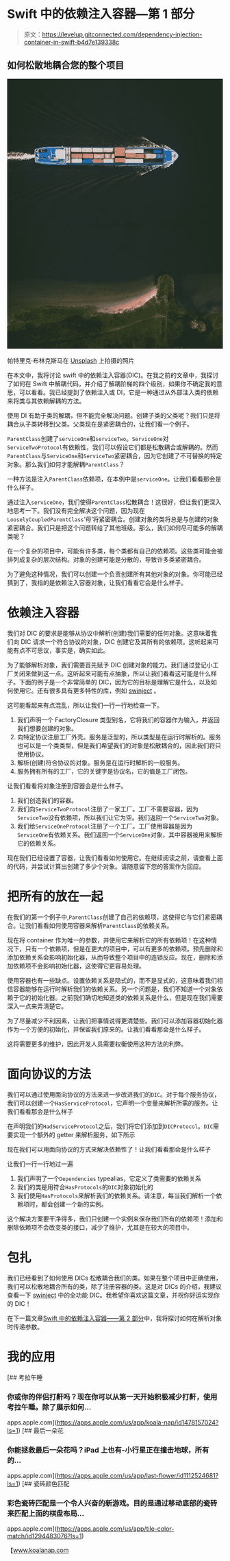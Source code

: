# Swift 中的依赖注入容器—第 1 部分

> 原文：<https://levelup.gitconnected.com/dependency-injection-container-in-swift-b4d7e139338c>

## 如何松散地耦合您的整个项目

![](img/01bf3a35acc85c32ec4c26433c503ccb.png)

帕特里克·布林克斯马在 [Unsplash](https://unsplash.com/s/photos/container?utm_source=unsplash&utm_medium=referral&utm_content=creditCopyText) 上拍摄的照片

在本文中，我将讨论 swift 中的依赖注入容器(DIC)。在我之前的文章中，我探讨了如何在 Swift 中解耦代码，并介绍了解耦阶梯的四个级别，如果你不确定我的意思，可以看看。我已经提到了依赖注入或 DI，它是一种通过从外部注入类的依赖来将类与其依赖解耦的方法。

使用 DI 有助于类的解耦，但不能完全解决问题。创建子类的父类呢？我们只是将耦合从子类转移到父类。父类现在是紧密耦合的，让我们看一个例子。

`ParentClass`创建了`serviceOne`和`serviceTwo`。`ServiceOne`对`ServiceTwoProtocol`有依赖性，我们可以假设它们都是松散耦合或解耦的。然而`ParentClass`与`ServiceOne`和`ServiceTwo`紧密耦合，因为它创建了不可替换的特定对象。那么我们如何才能解耦`ParentClass`？

一种方法是注入`ParentClass`依赖项，在本例中是`serviceOne`。让我们看看那会是什么样子。

通过注入`serviceOne`，我们使得`ParentClass`松散耦合！这很好，但让我们更深入地思考一下。我们没有完全解决这个问题，因为现在`LooselyCoupledParentClass`‘母’将紧密耦合。创建对象的类将总是与创建的对象紧密耦合。我们只是把这个问题转给了其他班级。那么，我们如何尽可能多的解耦类呢？

在一个复杂的项目中，可能有许多类，每个类都有自己的依赖项。这些类可能会被排列成复杂的层次结构。对象的创建可能是分散的，导致许多类紧密耦合。

为了避免这种情况，我们可以创建一个负责创建所有其他对象的对象。你可能已经猜到了，我指的是依赖注入容器对象，让我们看看它会是什么样子。

# 依赖注入容器

我们对 DIC 的要求是能够从协议中解析(创建)我们需要的任何对象。这意味着我们向 DIC 请求一个符合协议的对象，DIC 创建它及其所有的依赖项。这听起来可能有点不可思议，事实是，确实如此。

为了能够解析对象，我们需要首先赋予 DIC 创建对象的能力。我们通过登记小工厂关闭来做到这一点。这听起来可能有点抽象，所以让我们看看这可能是什么样子。下面的例子是一个非常简单的 DIC，因为它的目标是理解它是什么，以及如何使用它。还有很多具有更多特性的库，例如 [swinject](https://github.com/Swinject/Swinject) 。

这可能看起来有点混乱，所以让我们一行一行地检查一下。

1.  我们声明一个 FactoryClosure 类型别名，它将我们的容器作为输入，并返回我们想要创建的对象。
2.  向特定协议注册工厂外壳。服务是泛型的，所以类型是在运行时解析的。服务也可以是一个类类型，但是我们希望我们的对象是松散耦合的，因此我们将只使用协议。
3.  解析(创建)符合协议的对象。服务是在运行时解析的一般服务。
4.  服务拥有所有的工厂，它的关键字是协议名，它的值是工厂闭包。

让我们看看将对象注册到容器会是什么样子。

1.  我们创造我们的容器。
2.  我们向`ServiceTwoProtocol`注册了一家工厂。工厂不需要容器，因为`ServiceTwo`没有依赖项，所以我们让它为空。我们返回一个`ServiceTwo`对象。
3.  我们给`ServiceOneProtocol`注册了一个工厂。工厂使用容器是因为`ServiceOne`有依赖关系。我们返回一个`ServiceOne`对象，其中容器被用来解析它的依赖关系。

现在我们已经设置了容器，让我们看看如何使用它。在继续阅读之前，请查看上面的代码，并尝试计算出创建了多少个对象。请随意留下您的答案作为回应。

# 把所有的放在一起

在我们的第一个例子中,`ParentClass`创建了自己的依赖项，这使得它与它们紧密耦合。让我们看看如何使用容器来解析`ParentClass`的依赖关系。

现在将 container 作为唯一的参数，并使用它来解析它的所有依赖项！在这种情况下，只有一个依赖项，但是在更大的项目中，可以有更多的依赖项。预先删除和添加依赖关系会影响初始化器，从而导致整个项目中的连锁反应。现在，删除和添加依赖项不会影响初始化器，这使得它更容易处理。

使用容器也有一些缺点。设置依赖关系是隐式的，而不是显式的，这意味着我们相信容器能够在运行时解析我们的依赖关系。另一个问题是，我们不知道一个对象依赖于它的初始化器。之前我们确切地知道类的依赖关系是什么，但是现在我们需要深入一点来弄清楚它。

为了尽量减少不利因素，让我们把事情说得更清楚些。我们可以添加容器初始化器作为一个方便的初始化，并保留我们原来的。让我们看看那会是什么样子。

这将需要更多的维护，因此开发人员需要权衡使用这种方法的利弊。

# 面向协议的方法

我们可以通过使用面向协议的方法来进一步改进我们的`DIC`。对于每个服务协议，我们可以创建一个`HasServiceProtocol`，它声明一个变量来解析所需的服务。让我们看看那会是什么样子

在声明我们的`HadServiceProtocol`之后，我们将它们添加到`DICProtocol`。`DIC`需要实现一个额外的 getter 来解析服务，如下所示

现在我们可以用面向协议的方式来解决依赖性了！让我们看看那会是什么样子

让我们一行一行地过一遍

1.  我们声明了一个`Dependencies` typealias，它定义了类需要的依赖关系
2.  我们的类是用符合`HasProtocols`的`DIC`对象初始化的
3.  我们使用`HasProtocols`来解析我们的依赖关系。请注意，每当我们解析一个依赖项时，都会创建一个新的实例。

这个解决方案要干净得多，我们只创建一个实例来保存我们所有的依赖项！添加和删除依赖项不会改变类的接口，减少了维护，尤其是在较大的项目中。

# 包扎

我们已经看到了如何使用 DICs 松散耦合我们的类。如果在整个项目中正确使用，我们可以松散地耦合所有的类，除了注册容器的类。这是对 DICs 的介绍，我建议查看一下 [swinject](https://github.com/Swinject/Swinject) 中的全功能 DIC。我希望你喜欢这篇文章，并祝你好运实现你的 DIC！

在下一篇文章[Swift 中的依赖注入容器——第 2 部分](/dependency-injection-containers-in-swift-part-2-5b24f1c4238a)中，我将探讨如何在解析对象时传递参数。

# 我的应用

[](https://apps.apple.com/us/app/koala-nap/id1478157024?ls=1) [## 考拉午睡

### 你或你的伴侣打鼾吗？现在你可以从第一天开始积极减少打鼾，使用考拉午睡。除了展示如何…

apps.apple.com](https://apps.apple.com/us/app/koala-nap/id1478157024?ls=1) [](https://apps.apple.com/us/app/last-flower/id1112524681?ls=1) [## 最后一朵花

### 你能拯救最后一朵花吗？iPad 上也有-小行星正在撞击地球，所有的…

apps.apple.com](https://apps.apple.com/us/app/last-flower/id1112524681?ls=1) [](https://apps.apple.com/us/app/tile-color-match/id1294483076?ls=1) [## 瓷砖颜色匹配

### 彩色瓷砖匹配是一个令人兴奋的新游戏。目的是通过移动底部的瓷砖来匹配上面的棋盘布局…

apps.apple.com](https://apps.apple.com/us/app/tile-color-match/id1294483076?ls=1) 

【www.koalanap.com 